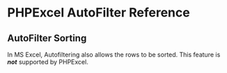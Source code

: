 # PHPExcel AutoFilter Reference

## AutoFilter Sorting

In MS Excel, Autofiltering also allows the rows to be sorted. This feature is **_not_** supported by PHPExcel.
